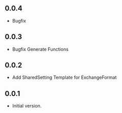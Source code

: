 ## 0.0.4

- Bugfix

## 0.0.3

- Bugfix Generate Functions

## 0.0.2

- Add SharedSetting Template for ExchangeFormat

## 0.0.1

- Initial version.
